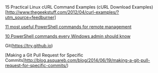 


15 Practical Linux cURL Command Examples (cURL Download Examples)[http://www.thegeekstuff.com/2012/04/curl-examples/?utm_source=feedburner]



[11 most useful PowerShell commands for remote management](https://techtalk.gfi.com/11-most-useful-powershell-commands-for-remote-management/)


[10 PowerShell commands every Windows admin should know](http://www.techrepublic.com/blog/10-things/10-powershell-commands-every-windows-admin-should-know/)


Git(https://try.github.io)

[Making a Git Pull Request for Specific Commits]http://blog.asquareb.com/blog/2014/06/19/making-a-git-pull-request-for-specific-commits/)
